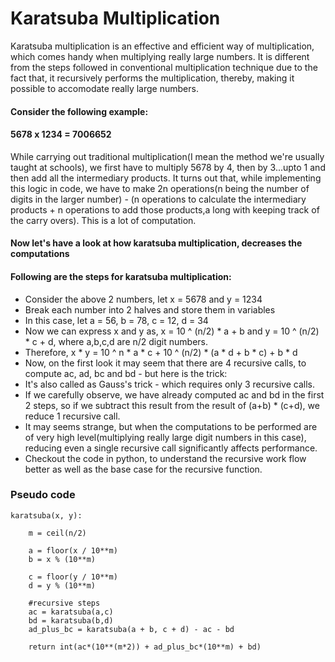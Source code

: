 # Karatsuba Multiplication
Karatsuba multiplication is an effective and efficient way of multiplication, which comes handy when multiplying really large numbers. It is different from the steps followed in conventional multiplication technique due to the fact that, it recursively performs the multiplication, thereby, making it possible to accomodate really large numbers.

#### Consider the following example:
#### 5678 x 1234 = 7006652

While carrying out traditional multiplication(I mean the method we're usually taught at schools), we first have to multiply 5678 by 4, then by 3...upto 1 and then add all the intermediary products. It turns out that, while implementing this logic in code, we have to make 2n operations(n being the number of digits in the larger number) - (n operations to calculate the intermediary products + n operations to add those products,a long with keeping track of the carry overs). This is a lot of computation.

#### Now let's have a look at how karatsuba multiplication, decreases the computations
#### Following are the steps for karatsuba multiplication:
- Consider the above 2 numbers, let x = 5678 and y = 1234
- Break each number into 2 halves and store them in variables
- In this case, let a = 56, b = 78, c = 12, d = 34
- Now we can express x and y as, x = 10 ^ (n/2) * a + b and y = 10 ^ (n/2) * c + d, where a,b,c,d are n/2 digit numbers.
- Therefore, x * y = 10 ^ n * a * c + 10 ^ (n/2) * (a * d + b * c) + b * d 
- Now, on the first look it may seem that there are 4 recursive calls, to compute ac, ad, bc and bd - but here is the trick:
- It's also called as Gauss's trick - which requires only 3 recursive calls.
- If we carefully observe, we have already computed ac and bd in the first 2 steps, so if we subtract this result from the result of (a+b) * (c+d), we reduce 1 recursive call.
- It may seems strange, but when the computations to be performed are of very high level(multiplying really large digit numbers in this case), reducing even a single recursive call significantly affects performance.
- Checkout the code in python, to understand the recursive work flow better as well as the base case for the recursive function.

### Pseudo code
``` 
karatsuba(x, y):

    m = ceil(n/2)  

    a = floor(x / 10**m)
    b = x % (10**m)

    c = floor(y / 10**m)
    d = y % (10**m)

    #recursive steps
    ac = karatsuba(a,c)
    bd = karatsuba(b,d)
    ad_plus_bc = karatsuba(a + b, c + d) - ac - bd

    return int(ac*(10**(m*2)) + ad_plus_bc*(10**m) + bd)
```

 